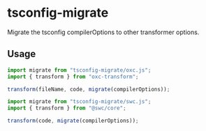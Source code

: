 # tsconfig-migrate

Migrate the tsconfig compilerOptions to other transformer options.

## Usage

```ts
import migrate from "tsconfig-migrate/oxc.js";
import { transform } from "oxc-transform";

transform(fileName, code, migrate(compilerOptions));
```

```ts
import migrate from "tsconfig-migrate/swc.js";
import { transform } from "@swc/core";

transform(code, migrate(compilerOptions));
```

